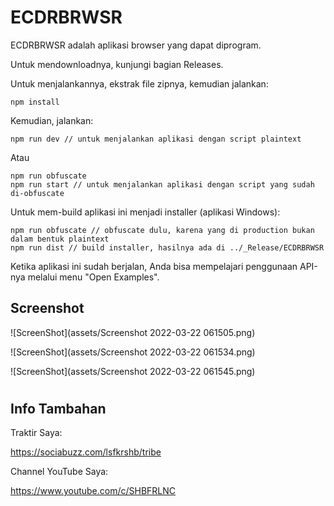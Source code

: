 # ECDRBRWSR

ECDRBRWSR adalah aplikasi browser yang dapat diprogram. 

Untuk mendownloadnya, kunjungi bagian Releases.

Untuk menjalankannya, ekstrak file zipnya, kemudian jalankan:

```
npm install
```

Kemudian, jalankan:

```
npm run dev // untuk menjalankan aplikasi dengan script plaintext
```

Atau

```
npm run obfuscate
npm run start // untuk menjalankan aplikasi dengan script yang sudah di-obfuscate
```

Untuk mem-build aplikasi ini menjadi installer (aplikasi Windows):

```
npm run obfuscate // obfuscate dulu, karena yang di production bukan dalam bentuk plaintext
npm run dist // build installer, hasilnya ada di ../_Release/ECDRBRWSR
```

Ketika aplikasi ini sudah berjalan, Anda bisa mempelajari penggunaan API-nya melalui menu "Open Examples".

## Screenshot

![ScreenShot](assets/Screenshot 2022-03-22 061505.png)

![ScreenShot](assets/Screenshot 2022-03-22 061534.png)

![ScreenShot](assets/Screenshot 2022-03-22 061545.png)

# 

## Info Tambahan

Traktir Saya:

https://sociabuzz.com/lsfkrshb/tribe

Channel YouTube Saya:

https://www.youtube.com/c/SHBFRLNC
